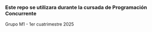 ### Este repo se utilizara durante la cursada de Programación Concurrente

Grupo M1 - 1er cuatrimestre 2025

[logo]: https://github.com/UNLAM-PROG-C/2025-PROGC-Q1-M1/blob/develop/Foto_grupal.jpeg "Jueguen queens"


